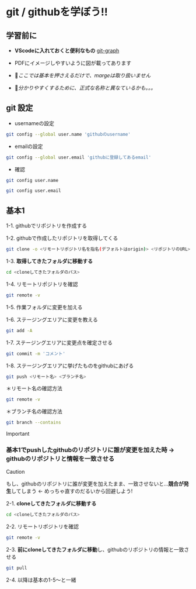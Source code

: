 # git / githubを学ぼう!!

## 学習前に

- **VScodeに入れておくと便利なもの**
[git-graph](https://marketplace.visualstudio.com/items?itemName=mhutchie.git-graph)

- PDFにイメージしやすいように図が載ってあります

- :rotating_light:*ここでは基本を押さえるだけで、margeは取り扱いません*

- :rotating_light:*分かりやすくするために、正式な名称と異なているかも。。。*

## git 設定
- usernameの設定
```bash
git config --global user.name 'githubのusername'
```

- emailの設定
```bash
git config --global user.email 'githubに登録してあるemail'
```

- 確認
```bash
git config user.name
```
```bash
git config user.email
```

## 基本1
1-1. githubでリポジトリを作成する

1-2. githubで作成したリポジトリを取得してくる
```bash
git clone -o <リモートリポジトリ名を指名(デフォルトはorigin)> <リポジトリのURL>
```

1-3. **取得してきたフォルダに移動する**
```bash
cd <cloneしてきたフォルダのパス> 
```

1-4. リモートリポジトリを確認
```bash
git remote -v
```

1-5. 作業フォルダに変更を加える

1-6. ステージングエリアに変更を教える

 ```bash
git add -A 
```

1-7. ステージングエリアに変更点を確定させる

```bash
git commit -m 'コメント'
```

1-8. ステージングエリアに挙げたものをgithubにあげる

```bash
git push <リモート名> <ブランチ名>
```

＊リモート名の確認方法
```bash
git remote -v
```
＊ブランチ名の確認方法
```bash
git branch --contains
```

> [!IMPORTANT]
> ### 基本1でpushしたgithubのリポジトリに誰が変更を加えた時 -> githubのリポジトリと情報を一致させる

> [!CAUTION]
> もし、githubのリポジトリに誰が変更を加えたまま、一致させないと...**競合が発生**してしまう <- めっちゃ直すのだるいから回避しよう!

2-1. **cloneしてきたフォルダに移動する**
```bash
cd <cloneしてきたフォルダのパス> 
```

2-2. リモートリポジトリを確認
```bash
git remote -v
```

2-3. **前にcloneしてきたフォルダに移動**し、githubのリポジトリの情報と一致させる
```bash
git pull
```

2-4. 以降は基本の1-5〜と一緒

